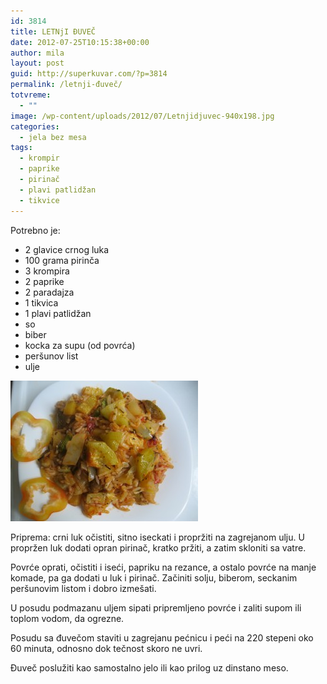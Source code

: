 ```yaml
---
id: 3814
title: LETNjI ĐUVEČ
date: 2012-07-25T10:15:38+00:00
author: mila
layout: post
guid: http://superkuvar.com/?p=3814
permalink: /letnji-đuveč/
totvreme:
  - ""
image: /wp-content/uploads/2012/07/Letnjidjuvec-940x198.jpg
categories:
  - jela bez mesa
tags:
  - krompir
  - paprike
  - pirinač
  - plavi patlidžan
  - tikvice
---
```

Potrebno je:

  * 2 glavice crnog luka
  * 100 grama pirinča
  * 3 krompira
  * 2 paprike
  * 2 paradajza
  * 1 tikvica
  * 1 plavi patlidžan
  * so
  * biber
  * kocka za supu (od povrća)
  * peršunov list
  * ulje

<img class="alignnone size-medium wp-image-3815" title="Letnjidjuvec" src="/wp-content/uploads/2012/07/Letnjidjuvec-300x225.jpg" alt="" width="300" height="225" /> 

Priprema: crni luk očistiti, sitno iseckati i propržiti na zagrejanom ulju. U propržen luk dodati opran pirinač, kratko pržiti, a zatim skloniti sa vatre.

Povrće oprati, očistiti i iseći, papriku na rezance, a ostalo povrće na manje komade, pa ga dodati u luk i pirinač. Začiniti solju, biberom, seckanim peršunovim listom i dobro izmešati.

U posudu podmazanu uljem sipati pripremljeno povrće i zaliti supom ili toplom vodom, da ogrezne.

Posudu sa đuvečom staviti u zagrejanu pećnicu i peći na 220 stepeni oko 60 minuta, odnosno dok tečnost skoro ne uvri.

Đuveč poslužiti kao samostalno jelo ili kao prilog uz dinstano meso.